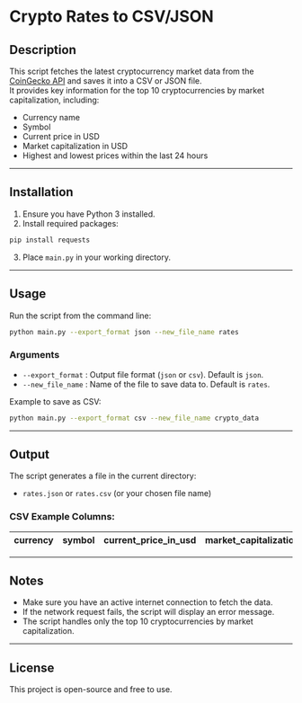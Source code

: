 # Crypto Rates to CSV/JSON

## Description
This script fetches the latest cryptocurrency market data from the [CoinGecko API](https://www.coingecko.com/en/api) and saves it into a CSV or JSON file.  
It provides key information for the top 10 cryptocurrencies by market capitalization, including:

- Currency name  
- Symbol  
- Current price in USD  
- Market capitalization in USD  
- Highest and lowest prices within the last 24 hours  

---

## Installation

1. Ensure you have Python 3 installed.
2. Install required packages:

```bash
pip install requests
```

3. Place `main.py` in your working directory.

---

## Usage

Run the script from the command line:

```bash
python main.py --export_format json --new_file_name rates
```

### Arguments

- `--export_format` : Output file format (`json` or `csv`). Default is `json`.  
- `--new_file_name` : Name of the file to save data to. Default is `rates`.

Example to save as CSV:

```bash
python main.py --export_format csv --new_file_name crypto_data
```

---

## Output

The script generates a file in the current directory:

- `rates.json` or `rates.csv` (or your chosen file name)  

### CSV Example Columns:

| currency | symbol | current_price_in_usd | market_capitalization_in_usd | highest_price_within_24_hours_in_usd | lowest_price_within_24_hours_in_usd |
|----------|--------|--------------------|-----------------------------|-------------------------------------|-----------------------------------|

---

## Notes

- Make sure you have an active internet connection to fetch the data.  
- If the network request fails, the script will display an error message.  
- The script handles only the top 10 cryptocurrencies by market capitalization.  

---

## License

This project is open-source and free to use.
